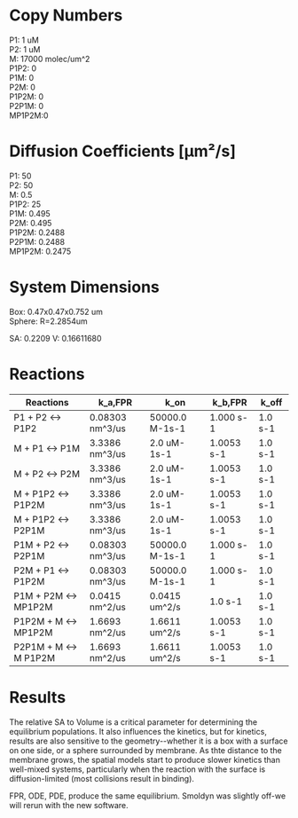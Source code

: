 # Copy Numbers  
P1: 1 uM  
P2: 1 uM  
M: 17000 molec/um^2  
P1P2: 0	  
P1M: 0  
P2M: 0  
P1P2M: 0  
P2P1M: 0  
MP1P2M:0  	

# Diffusion Coefficients [µm²/s]  
P1: 50  
P2: 50  
M: 0.5  
P1P2: 25  
P1M: 0.495  
P2M: 0.495  
P1P2M: 0.2488  
P2P1M: 0.2488  
MP1P2M: 0.2475  

# System Dimensions
Box: 0.47x0.47x0.752 um  
Sphere: R=2.2854um

SA: 0.2209
V: 0.16611680

# Reactions
				
| Reactions | k_a,FPR| k_on| k_b,FPR| k_off|
| --- | --- | --- | --- | --- |
| P1 + P2 <-> P1P2 | 0.08303 nm^3/us | 50000.0 M-1s-1 | 1.000 s-1 | 1.0 s-1 |  
| M + P1 <-> P1M | 3.3386 nm^3/us | 2.0 uM-1s-1 | 1.0053 s-1 | 1.0 s-1 |  
| M + P2 <-> P2M | 3.3386 nm^3/us | 2.0 uM-1s-1 | 1.0053 s-1 | 1.0 s-1 |  
|M + P1P2 <-> P1P2M|		3.3386 nm^3/us|	2.0 uM-1s-1|	1.0053 s-1|	1.0 s-1|
|M + P1P2 <-> P2P1M|		3.3386 nm^3/us|	2.0 uM-1s-1|	1.0053 s-1|	1.0 s-1|
|P1M + P2 <-> P2P1M|		0.08303 nm^3/us|	50000.0 M-1s-1|	1.000 s-1|	1.0 s-1|
|P2M + P1 <-> P1P2M|		0.08303 nm^3/us|	50000.0 M-1s-1|	1.000 s-1|	1.0 s-1|
|P1M + P2M <-> MP1P2M|		0.0415 nm^2/us|	0.0415 um^2/s|	1.0 s-1|	1.0 s-1|
|P1P2M + M <-> MP1P2M|		1.6693 nm^2/us|	1.6611 um^2/s|	1.0053 s-1|	1.0 s-1|
|P2P1M + M <-> M P1P2M|		1.6693 nm^2/us|	1.6611 um^2/s|	1.0053 s-1|	1.0 s-1|

# Results
The relative SA to Volume is a critical parameter for determining the equilibrium populations. It also influences the kinetics, but for kinetics, results are also sensitive to the geometry--whether it is a box with a surface on one side, or a sphere surrounded by membrane.
As thte distance to the membrane grows, the spatial models start to produce slower kinetics than well-mixed systems, particularly when the reaction with the surface is diffusion-limited (most collisions result in binding). 

FPR, ODE, PDE, produce the same equilibrium. Smoldyn was slightly off-we will rerun with the new software.
